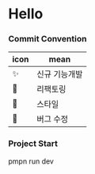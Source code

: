# Hello

### Commit Convention

| icon | mean          |
| ---- | ------------- |
| ✨   | 신규 기능개발 |
| 🔧   | 리팩토링      |
| 🎨   | 스타일        |
| 🐛   | 버그 수정     |

### Project Start

pmpn run dev
